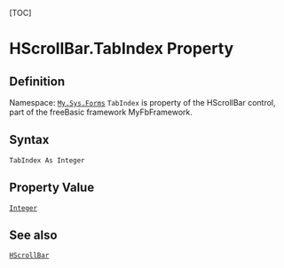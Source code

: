 [TOC]
# HScrollBar.TabIndex Property

## Definition
Namespace: [`My.Sys.Forms`](My.Sys.Forms.md)
`TabIndex` is property of the HScrollBar control, part of the freeBasic framework MyFbFramework.
## Syntax
```freeBasic
TabIndex As Integer
```
## Property Value
[`Integer`]("https://www.freebasic.net/wiki/KeyPgInteger")
## See also
[`HScrollBar`](HScrollBar.md)
